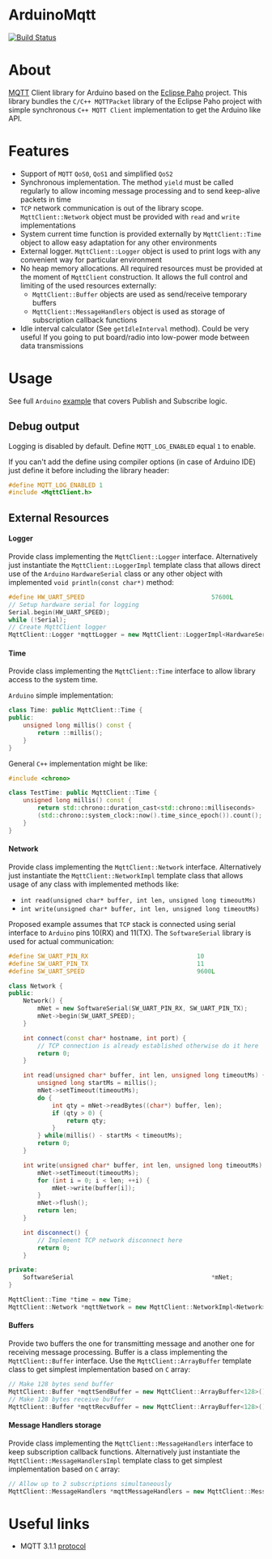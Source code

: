 ArduinoMqtt
===========

[![Build Status](https://travis-ci.org/monstrenyatko/ArduinoMqtt.svg?branch=master)](https://travis-ci.org/monstrenyatko/ArduinoMqtt)

About
=====

[MQTT](http://mqtt.org) Client library for Arduino based on the
[Eclipse Paho](https://github.com/eclipse/paho.mqtt.embedded-c) project.
This library bundles the `C/C++ MQTTPacket` library of the Eclipse Paho project
with simple synchronous `C++ MQTT Client` implementation to get the Arduino like API.


Features
========

- Support of `MQTT` `QoS0`, `QoS1` and simplified `QoS2`
- Synchronous implementation. The method `yield` must be called regularly to allow
incoming message processing and to send keep-alive packets in time
- `TCP` network communication is out of the library scope.
`MqttClient::Network` object must be provided with `read` and `write` implementations
- System current time function is provided externally by `MqttClient::Time` object
to allow easy adaptation for any other environments
- External logger. `MqttClient::Logger` object is used to print logs with any
convenient way for particular environment
- No heap memory allocations.
All required resources must be provided at the moment of `MqttClient` construction.
It allows the full control and limiting of the used resources externally:
    * `MqttClient::Buffer` objects are used as send/receive temporary buffers
    * `MqttClient::MessageHandlers` object is used as storage of subscription
    callback functions
- Idle interval calculator (See `getIdleInterval` method). Could be very useful If
you going to put board/radio into low-power mode between data transmissions

Usage
=====

See full `Arduino` [example](examples/PubSub/PubSub.ino) that covers Publish
and Subscribe logic.

Debug output
------------
Logging is disabled by default. Define `MQTT_LOG_ENABLED` equal `1` to enable.

If you can't add the define using compiler options (in case of Arduino IDE) just
define it before including the library header:
```c++
#define MQTT_LOG_ENABLED 1
#include <MqttClient.h>
```

External Resources
------------------

#### Logger

Provide class implementing the `MqttClient::Logger` interface.
Alternatively just instantiate the `MqttClient::LoggerImpl` template class that
allows direct use of the `Arduino` `HardwareSerial` class or any other object with
implemented `void println(const char*)` method:
```c++
#define HW_UART_SPEED									57600L
// Setup hardware serial for logging
Serial.begin(HW_UART_SPEED);
while (!Serial);
// Create MqttClient logger
MqttClient::Logger *mqttLogger = new MqttClient::LoggerImpl<HardwareSerial>(Serial);
```

#### Time

Provide class implementing the `MqttClient::Time` interface to allow library
access to the system time.

`Arduino` simple implementation:
```c++
class Time: public MqttClient::Time {
public:
	unsigned long millis() const {
		return ::millis();
	}
}
```

General `C++` implementation might be like:
```c++
#include <chrono>

class TestTime: public MqttClient::Time {
	unsigned long millis() const {
		return std::chrono::duration_cast<std::chrono::milliseconds>
		(std::chrono::system_clock::now().time_since_epoch()).count();
	}
}
```

#### Network

Provide class implementing the `MqttClient::Network` interface.
Alternatively just instantiate the `MqttClient::NetworkImpl` template class that
allows usage of any class with implemented methods like:
- `int read(unsigned char* buffer, int len, unsigned long timeoutMs)`
- `int write(unsigned char* buffer, int len, unsigned long timeoutMs)`

Proposed example assumes that `TCP` stack is connected using serial interface to
`Arduino` pins 10(RX) and 11(TX). The `SoftwareSerial` library is used for actual
communication:
```c++
#define SW_UART_PIN_RX								10
#define SW_UART_PIN_TX								11
#define SW_UART_SPEED								9600L

class Network {
public:
	Network() {
		mNet = new SoftwareSerial(SW_UART_PIN_RX, SW_UART_PIN_TX);
		mNet->begin(SW_UART_SPEED);
	}

	int connect(const char* hostname, int port) {
		// TCP connection is already established otherwise do it here
		return 0;
	}

	int read(unsigned char* buffer, int len, unsigned long timeoutMs) {
		unsigned long startMs = millis();
		mNet->setTimeout(timeoutMs);
		do {
			int qty = mNet->readBytes((char*) buffer, len);
			if (qty > 0) {
				return qty;
			}
		} while(millis() - startMs < timeoutMs);
		return 0;
	}

	int write(unsigned char* buffer, int len, unsigned long timeoutMs) {
		mNet->setTimeout(timeoutMs);
		for (int i = 0; i < len; ++i) {
			mNet->write(buffer[i]);
		}
		mNet->flush();
		return len;
	}

	int disconnect() {
		// Implement TCP network disconnect here
		return 0;
	}

private:
	SoftwareSerial										*mNet;
}

MqttClient::Time *time = new Time;
MqttClient::Network *mqttNetwork = new MqttClient::NetworkImpl<Network>(*network, *time);
```

#### Buffers

Provide two buffers the one for transmitting message and another one for receiving
message processing. Buffer is a class implementing the `MqttClient::Buffer` interface.
Use the `MqttClient::ArrayBuffer` template class to get simplest implementation
based on `C` array:
```c++
// Make 128 bytes send buffer
MqttClient::Buffer *mqttSendBuffer = new MqttClient::ArrayBuffer<128>();
// Make 128 bytes receive buffer
MqttClient::Buffer *mqttRecvBuffer = new MqttClient::ArrayBuffer<128>();
```

#### Message Handlers storage

Provide class implementing the `MqttClient::MessageHandlers` interface to keep
subscription callback functions.
Alternatively just instantiate the `MqttClient::MessageHandlersImpl` template
class to get simplest implementation based on `C` array:
```c++
// Allow up to 2 subscriptions simultaneously
MqttClient::MessageHandlers *mqttMessageHandlers = new MqttClient::MessageHandlersImpl<2>();
```

Useful links
============

- MQTT 3.1.1 [protocol](http://docs.oasis-open.org/mqtt/mqtt/v3.1.1/mqtt-v3.1.1.html)

